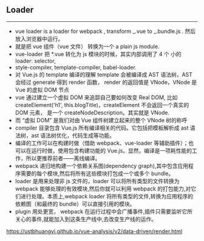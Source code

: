 ## Loader

---

- vue loader is a loader for webpack , transform _.vue to _.bundle.js . 然后放入浏览器中运行。
- 就是把 vue 组件（vue 文件） 转换为一个 a plain js module.
- vue-loader 把 \*.vue 转化为 js 模块的时候，其实内部调用了 4 个 小的 loader: selector,
- style-compiler, template-compiler, babel-loader.
- 对 Vue.js 的 template 编译的理解 template 会被编译成 AST 语法树，AST 会经过 generate 得到 render 函数， render 的返回值是 VNode，VNode 是 Vue 的虚拟 DOM 节点
- vue 通过建立一个虚拟 DOM 来追踪自己要如何改变 Real DOM, 比如 createElement('h1', this.blogTitle)，createElement 不会返回一个真实的 DOM 元素， 是一个 createNodeDescription。其实就是 VNode.
- 而 “虚拟 DOM” 是我们对由 Vue 组件树建立起来的整个 VNode 树的称呼
- compiler 目录包含 Vue.js 所有编译相关的代码。它包括把模板解析成 ast 语法树，ast 语法树优化，代码生成等功能。
- 编译的工作可以在构建时做（借助 webpack、vue-loader 等辅助插件）；也可以在运行时做，使用包含构建功能的 Vue.js。显然，编译是一项耗性能的工作，所以更推荐前者——离线编译。
- webpack 递归地构建一个依赖关系图(dependency graph),其中包含应用程序需要的每个模块,然后将所有这些模块打包成一个或多个 bundle。
- loader 是用来处理非 js 文件的，loader 可以将所有类型的文件转换为 webpack 能够处理的有效模块,然后你就可以利用 webpack 的打包能力,对它们进行处理。本质上,webpack loader 将所有类型的文件,转换为应用程序的依赖图（和最终的 bundle）可以直接引用的模块。
- plugin 用处更宽， webpack 在运行过程中会广播事件,插件只需要监听它所关心的事件,就能加入到这条生产线中,去改变生产线的运作。

https://ustbhuangyi.github.io/vue-analysis/v2/data-driven/render.html
